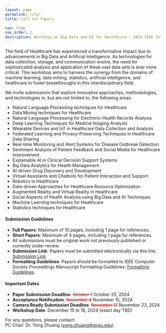```yaml
---
layout: page
permalink: /cfp/
title: Call for Papers

nav: true
nav_order: 2
description: Workshop on Big Data and AI for Healthcare - 2024 IEEE International Conference on Big Data
---
```


The field of Healthcare has experienced a transformative impact due to advancements in Big Data and Artificial Intelligence. As technologies for data collection, storage, and communication evolve, the need for sophisticated analysis and application of these vast data sets is ever more critical. This workshop aims to harness the synergy from the domains of machine learning, data mining, statistics, artificial intelligence, and healthcare to foster breakthroughs in this interdisciplinary field.

We invite submissions that explore innovative approaches, methodologies, and technologies in, but are not limited to, the following areas:

- Natural Language Processing techniques for Healthcare
- Data Mining techniques for Healthcare
- Natural Language Processing for Electronic Health Records Analysis
- Deep Learning Techniques for Medical Imaging Analysis
- Wearable Devices and IoT in Healthcare Data Collection and Analysis
- Federated Learning and Privacy-Preserving Techniques in Healthcare Data Sharing
- Real-time Monitoring and Alert Systems for Disease Outbreak Detection
- Sentiment Analysis of Patient Feedback and Social Media for Healthcare Improvement
- Explainable AI in Clinical Decision Support Systems
- Big Data Analytics for Health Management
- AI-driven Drug Discovery and Development
- Virtual Assistants and Chatbots for Patient Interaction and Support
- Robotics in Healthcare
- Data-driven Approaches for Healthcare Resource Optimization
- Augmented Reality and Virtual Reality in Healthcare
- Social Aspects of Health Analysis using Big Data and AI Techniques
- Machine Learning techniques for Healthcare
- Statistics techniques for Healthcare

#### Submission Guidelines

- **Full Papers**: Maximum of 10 pages, including 1 page for references.
- **Short Papers**: Maximum of 4 pages, including 1 page for references.
- All submissions must be original work not previously published or currently under review.
- **Submission Link**: Papers must be submitted electronically via this link: [Submission Link](https://wi-lab.com/cyberchair/2024/bigdata24/scripts/submit.php?subarea=S38&undisplay_detail=1&wh=/cyberchair/2024/bigdata24/scripts/ws_submit.php).
- **Formatting Guidelines**: Papers should be formatted to IEEE Computer Society Proceedings Manuscript Formatting Guidelines: [Formatting Guidelines](https://www.ieee.org/conferences/publishing/templates.html).

#### Important Dates

- **Paper Submission Deadline**: <del><span style="color:red">October 1</span></del> October 25, 2024
- **Acceptance Notification**: <del><span style="color:red">November 4</span></del> November 15, 2024
- **Camera Ready Submission Deadline**: <del><span style="color:red">November 17</span></del> November 23, 2024
- **Workshop Date**: December 15 to 18, 2024 (exact day TBD)

For any questions, please contact:  
PC Chair: Dr. Yong Zhuang (yong.zhuang@gvsu.edu).